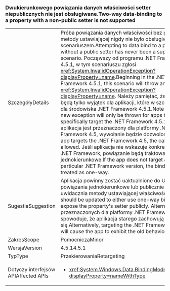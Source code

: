 ### <a name="two-way-data-binding-to-a-property-with-a-non-public-setter-is-not-supported"></a><span data-ttu-id="8f008-101">Dwukierunkowego powiązania danych właściwości setter niepublicznych nie jest obsługiwane.</span><span class="sxs-lookup"><span data-stu-id="8f008-101">Two-way data-binding to a property with a non-public setter is not supported</span></span>

|   |   |
|---|---|
|<span data-ttu-id="8f008-102">Szczegóły</span><span class="sxs-lookup"><span data-stu-id="8f008-102">Details</span></span>|<span data-ttu-id="8f008-103">Próba powiązania danych właściwości bez publicznej metody ustawiającej nigdy nie było obsługiwanym scenariuszem.</span><span class="sxs-lookup"><span data-stu-id="8f008-103">Attempting to data bind to a property without a public setter has never been a supported scenario.</span></span> <span data-ttu-id="8f008-104">Począwszy od programu .NET Framework 4.5.1, w tym scenariuszu zgłosi <xref:System.InvalidOperationException?displayProperty=name>.</span><span class="sxs-lookup"><span data-stu-id="8f008-104">Beginning in the .NET Framework 4.5.1, this scenario will throw an <xref:System.InvalidOperationException?displayProperty=name>.</span></span> <span data-ttu-id="8f008-105">Należy pamiętać, że ten nowy będą tylko wyjątek dla aplikacji, które w szczególności dla środowiska .NET Framework 4.5.1.</span><span class="sxs-lookup"><span data-stu-id="8f008-105">Note that this new exception will only be thrown for apps that specifically target the .NET Framework 4.5.1.</span></span> <span data-ttu-id="8f008-106">Jeśli aplikacja jest przeznaczony dla platformy .NET Framework 4.5, wywołanie będzie dozwolone.</span><span class="sxs-lookup"><span data-stu-id="8f008-106">If an app targets the .NET Framework 4.5, the call will be allowed.</span></span> <span data-ttu-id="8f008-107">Jeśli aplikacja nie wskazuje konkretnej wersji .NET Framework, powiązanie będą traktowane jako jednokierunkowe.</span><span class="sxs-lookup"><span data-stu-id="8f008-107">If the app does not target a particular .NET Framework version, the binding will be treated as one-way.</span></span>|
|<span data-ttu-id="8f008-108">Sugestia</span><span class="sxs-lookup"><span data-stu-id="8f008-108">Suggestion</span></span>|<span data-ttu-id="8f008-109">Aplikacja powinny zostać uaktualnione do Użyj powiązania jednokierunkowe lub publicznie uwidacznia metody ustawiającej właściwość.</span><span class="sxs-lookup"><span data-stu-id="8f008-109">The app should be updated to either use one-way binding, or expose the property's setter publicly.</span></span> <span data-ttu-id="8f008-110">Alternatywnie przeznaczonych dla platformy .NET Framework 4.5 spowoduje, że aplikacja starego zachowują się.</span><span class="sxs-lookup"><span data-stu-id="8f008-110">Alternatively, targeting the .NET Framework 4.5 will cause the app to exhibit the old behavior.</span></span>|
|<span data-ttu-id="8f008-111">Zakres</span><span class="sxs-lookup"><span data-stu-id="8f008-111">Scope</span></span>|<span data-ttu-id="8f008-112">Pomocnicza</span><span class="sxs-lookup"><span data-stu-id="8f008-112">Minor</span></span>|
|<span data-ttu-id="8f008-113">Wersja</span><span class="sxs-lookup"><span data-stu-id="8f008-113">Version</span></span>|<span data-ttu-id="8f008-114">4.5.1</span><span class="sxs-lookup"><span data-stu-id="8f008-114">4.5.1</span></span>|
|<span data-ttu-id="8f008-115">Typ</span><span class="sxs-lookup"><span data-stu-id="8f008-115">Type</span></span>|<span data-ttu-id="8f008-116">Przekierowania</span><span class="sxs-lookup"><span data-stu-id="8f008-116">Retargeting</span></span>|
|<span data-ttu-id="8f008-117">Dotyczy interfejsów API</span><span class="sxs-lookup"><span data-stu-id="8f008-117">Affected APIs</span></span>|<ul><li><xref:System.Windows.Data.BindingMode.TwoWay?displayProperty=nameWithType></li></ul>|


